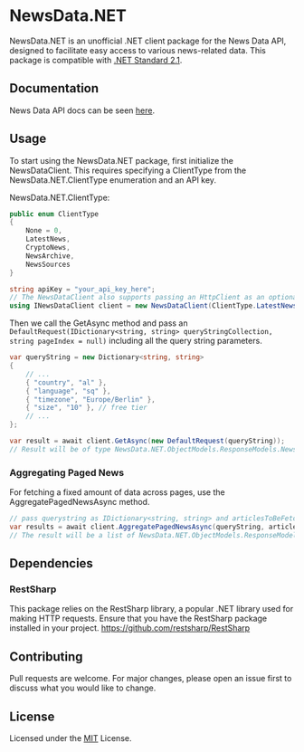 # NewsData.NET

NewsData.NET is an unofficial .NET client package for the News Data API, designed to facilitate easy access to various news-related data. This package is compatible with [.NET Standard 2.1](https://github.com/dotnet/docs/blob/main/includes/net-standard-2.1.md).

## Documentation

News Data API docs can be seen [here](https://newsdata.io/documentation).

## Usage

To start using the NewsData.NET package, first initialize the NewsDataClient. This requires specifying a ClientType from the NewsData.NET.ClientType enumeration and an API key.

NewsData.NET.ClientType:
```csharp
public enum ClientType
{
    None = 0,
    LatestNews,
    CryptoNews,
    NewsArchive,
    NewsSources
}
```
```csharp
string apiKey = "your_api_key_here";
// The NewsDataClient also supports passing an HttpClient as an optional parameter
using INewsDataClient client = new NewsDataClient(ClientType.LatestNews, apiKey/*, httpClient*/);
```
Then we call the GetAsync method and pass an ```DefaultRequest(IDictionary<string, string> queryStringCollection, string pageIndex = null)``` including all the query string parameters.
```csharp
var queryString = new Dictionary<string, string>
{
    // ...
    { "country", "al" },
    { "language", "sq" },
    { "timezone", "Europe/Berlin" },
    { "size", "10" }, // free tier
    // ...
};

var result = await client.GetAsync(new DefaultRequest(queryString));
// Result will be of type NewsData.NET.ObjectModels.ResponseModels.NewsDataApiResult
```

### Aggregating Paged News
For fetching a fixed amount of data across pages, use the AggregatePagedNewsAsync method.

```csharp
// pass querystring as IDictionary<string, string> and articlesToBeFetched
var results = await client.AggregatePagedNewsAsync(queryString, articlesToBeFetched: 25);
// The result will be a list of NewsData.NET.ObjectModels.ResponseModels.SuccessResult
```


## Dependencies

### RestSharp

This package relies on the RestSharp library, a popular .NET library used for making HTTP requests. Ensure that you have the RestSharp package installed in your project.
https://github.com/restsharp/RestSharp

## Contributing
Pull requests are welcome. For major changes, please open an issue first to discuss what you would like to change.

## License

Licensed under the [MIT](LICENSE) License.
